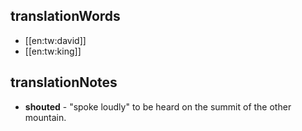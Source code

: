 ## translationWords

* [[en:tw:david]]
* [[en:tw:king]]

## translationNotes

* **shouted** - "spoke loudly" to be heard on the summit of the other mountain.
